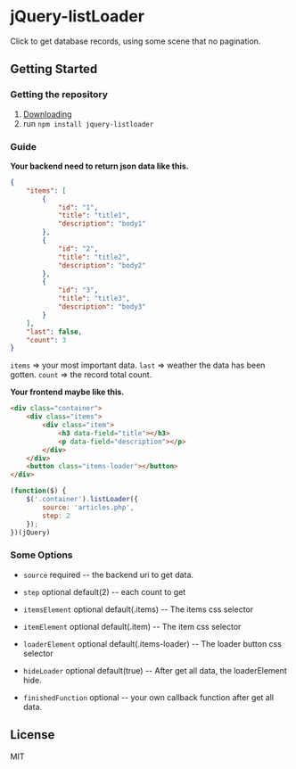 # jQuery-listLoader

Click to get database records, using some scene that no pagination.

## Getting Started

### Getting the repository

1. [Downloading](https://github.com/RryLee/jquery-listloader/archive/master.zip)
2. run `npm install jquery-listloader`

### Guide

**Your backend need to return json data like this.**

```json
{
    "items": [
        {
            "id": "1",
            "title": "title1",
            "description": "body1"
        },
        {
            "id": "2",
            "title": "title2",
            "description": "body2"
        },
        {
            "id": "3",
            "title": "title3",
            "description": "body3"
        }
    ],
    "last": false,
    "count": 3
}
```

`items` => your most important data.
`last` => weather the data has been gotten.
`count` => the record total count.

**Your frontend maybe like this.**

```html
<div class="container">
    <div class="items">
        <div class="item">
            <h3 data-field="title"></h3>
            <p data-field="description"></p>
        </div>
    </div>
    <button class="items-loader"></button>
</div>
```
```js
(function($) {
    $('.container').listLoader({
        source: 'articles.php',
        step: 2
    });
})(jQuery)
```

### Some Options

* `source` required -- the backend uri to get data.

* `step` optional default(2) -- each count to get

* `itemsElement` optional default(.items) -- The items css selector

* `itemElement` optional default(.item) -- The item css selector

* `loaderElement` optional default(.items-loader) -- The loader button css selector

* `hideLoader` optional default(true) -- After get all data, the loaderElement hide.

* `finishedFunction` optional -- your own callback function after get all data.

## License

MIT
